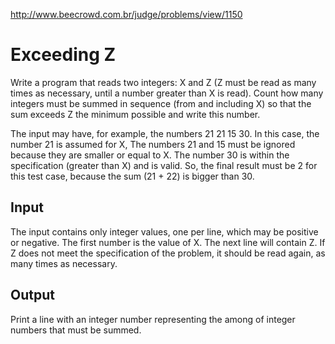 http://www.beecrowd.com.br/judge/problems/view/1150

# Exceeding Z

Write a program that reads two integers: X and Z (Z must be read as many times
as necessary, until a number greater than X is read). Count how many integers
must be summed in sequence (from and including X) so that the sum exceeds Z
the minimum possible and write this number.

The input may have, for example, the numbers ​​21 21 15 30. In this case, the
number 21 is assumed for X, The numbers 21 and 15 must be ignored because they
are smaller or equal to X. The number 30 is within the specification (greater
than X) and is valid. So, the final result must be 2 for this test case,
because the sum (21 + 22) is bigger than 30.

## Input

The input contains only integer values​​, one per line, which may be positive
or negative. The first number is the value of X. The next line will contain Z.
If Z does not meet the specification of the problem, it should be read again,
as many times as necessary.

## Output

Print a line with an integer number representing the among of integer numbers
that must be summed.
